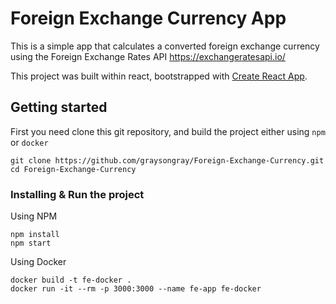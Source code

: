 # Foreign Exchange Currency App
This is a simple app that calculates a converted foreign exchange currency using the Foreign Exchange Rates API
https://exchangeratesapi.io/

This project was built within react, bootstrapped with [Create React App](https://github.com/facebook/create-react-app).

## Getting started
First you need clone this git repository, and build the project either using `npm` or `docker`<br>
```
git clone https://github.com/graysongray/Foreign-Exchange-Currency.git
cd Foreign-Exchange-Currency
```

### Installing & Run the project
Using NPM <br>
```
npm install
npm start
```
Using Docker <br>
```
docker build -t fe-docker .
docker run -it --rm -p 3000:3000 --name fe-app fe-docker
```
